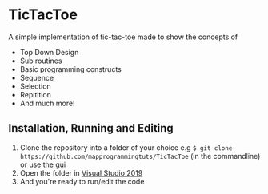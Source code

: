 # TicTacToe

A simple implementation of tic-tac-toe made to show the concepts of  
  - Top Down Design
  - Sub routines
  - Basic programming constructs
  - Sequence
  - Selection
  - Repitition 
  - And much more!  
## Installation, Running and Editing

1. Clone the repository into a folder of your choice e.g `$ git clone https://github.com/mapprogrammingtuts/TicTacToe` (in the commandline) or use the gui    
2. Open the folder in [Visual Studio 2019](https://visualstudio.microsoft.com/downloads/) 
3. And you're ready to run/edit the code 

